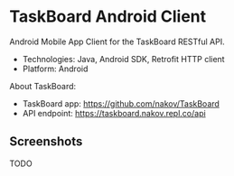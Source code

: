 # TaskBoard Android Client

Android Mobile App Client for the TaskBoard RESTful API.
 - Technologies: Java, Android SDK, Retrofit HTTP client
 - Platform: Android

About TaskBoard:
 - TaskBoard app: https://github.com/nakov/TaskBoard
 - API endpoint: https://taskboard.nakov.repl.co/api
 
## Screenshots

TODO
